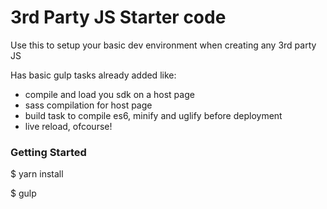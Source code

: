# 3rd Party JS Starter code

Use this to setup your basic dev environment when creating any 3rd party JS

Has basic gulp tasks already added like:
* compile and load you sdk on a host page
* sass compilation for host page
* build task to compile es6, minify and uglify before deployment
* live reload, ofcourse!

### Getting Started

$ yarn install

$ gulp 
